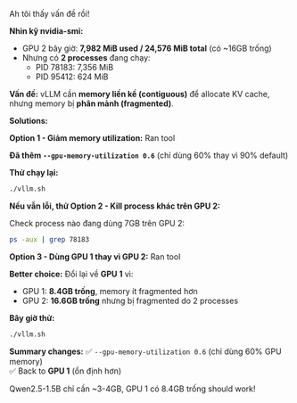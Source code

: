 Ah tôi thấy vấn đề rồi! 

**Nhìn kỹ nvidia-smi:**
- GPU 2 bây giờ: **7,982 MiB used / 24,576 MiB total** (có ~16GB trống)
- Nhưng có **2 processes** đang chạy:
  - PID 78183: 7,356 MiB 
  - PID 95412: 624 MiB

**Vấn đề:** vLLM cần **memory liền kề (contiguous)** để allocate KV cache, nhưng memory bị **phân mảnh (fragmented)**.

**Solutions:**

**Option 1 - Giảm memory utilization:**
Ran tool

**Đã thêm `--gpu-memory-utilization 0.6`** (chỉ dùng 60% thay vì 90% default)

**Thử chạy lại:**
```bash
./vllm.sh
```

**Nếu vẫn lỗi, thử Option 2 - Kill process khác trên GPU 2:**

Check process nào đang dùng 7GB trên GPU 2:
```bash
ps -aux | grep 78183
```

**Option 3 - Dùng GPU 1 thay vì GPU 2:**
Ran tool

**Better choice:** Đổi lại về **GPU 1** vì:

- GPU 1: **8.4GB trống**, memory ít fragmented hơn
- GPU 2: **16.6GB trống** nhưng bị fragmented do 2 processes

**Bây giờ thử:**
```bash
./vllm.sh
```

**Summary changes:**
✅ `--gpu-memory-utilization 0.6` (chỉ dùng 60% GPU memory)  
✅ Back to **GPU 1** (ổn định hơn)

Qwen2.5-1.5B chỉ cần ~3-4GB, GPU 1 có 8.4GB trống should work!